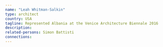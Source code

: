 ```yaml
---
name: "Leah Whitman-Salkin"
type: architect
country: USA
tagline: Represented Albania at the Venice Architecture Biennale 2016
description:
related-persons: Simon Battisti
connections:
---
```

